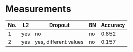 # Measurements

No. | L2 | Dropout | BN | Accuracy
--- | --- | --- | --- | ---
1   | yes | no | no | 0.852
2   | yes | yes, different values | no | 0.157
